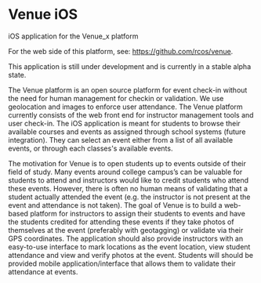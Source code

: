 # Venue iOS
iOS application for the Venue_x platform

For the web side of this platform, see: https://github.com/rcos/venue.

This application is still under development and is currently in a stable alpha state.

The Venue platform is an open source platform for event check-in without the need for human management for checkin or validation.  We use geolocation and images to enforce user attendance.  The Venue platform currently consists of the web front end for instructor management tools and user check-in.  The iOS application is meant for students to browse their available courses and events as assigned through school systems (future integration).  They can select an event either from a list of all available events, or through each classes's available events.

The motivation for Venue is to open students up to events outside of their field of study.  Many events around college campus’s can be valuable for students to attend and instructors would like to credit students who attend these events. However, there is often no human means of validating that a student actually attended the event (e.g. the instructor is not present at the event and attendance is not taken). The goal of Venue is to build a web-based platform for instructors to assign their students to events and have the students credited for attending these events if they take photos of themselves at the event (preferably with geotagging) or validate via their GPS coordinates. The application should also provide instructors with an easy-to-use interface to mark locations as the event location, view student attendance and view and verify photos at the event. Students will should be provided mobile application/interface that allows them to validate their attendance at events.